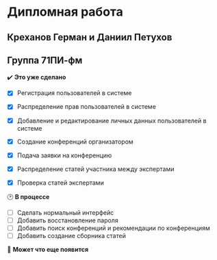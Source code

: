 # Дипломная работа
## Креханов Герман и Даниил Петухов
## Группа 71ПИ-фм

:heavy_check_mark: **Это уже сделано**    
- [X] Регистрация пользователей в системе
- [X] Распределение прав пользователей в системе
- [X] Добавление и редактирование личных данных пользователей в системе
- [X] Создание конференций организатором
- [X] Подача заявки на конференцию
- [X] Распределение статей участника между экспертами
- [X] Проверка статей экспертами


:clock2: **В процессе**
- [ ] Сделать нормальный интерфейс
- [ ] Добавить восстановление пароля
- [ ] Добавить поиск конференций и рекомендации по конференциям
- [ ] Добавить создание сборника статей

:memo: **Может что еще появится**
